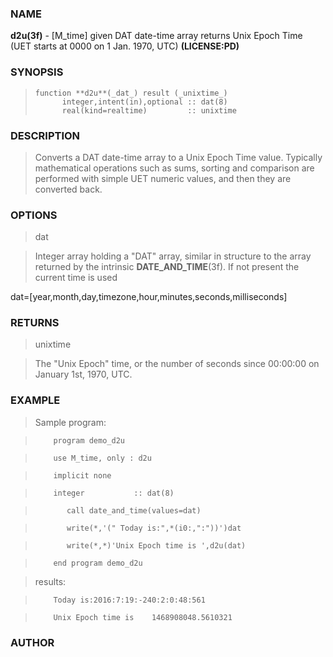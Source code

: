 ### NAME

**d2u(3f)** \- [M_time] given DAT date-time array returns Unix Epoch Time (UET starts at 0000 on 1 Jan. 1970, UTC) **(LICENSE:PD)**

### SYNOPSIS

>     function **d2u**(_dat_) result (_unixtime_)
>           integer,intent(in),optional :: dat(8)
>           real(kind=realtime)         :: unixtime

### DESCRIPTION

> Converts a DAT date-time array to a Unix Epoch Time value. Typically
mathematical operations such as sums, sorting and comparison are performed
with simple UET numeric values, and then they are converted back.

### OPTIONS

> dat

> Integer array holding a "DAT" array, similar in structure to the array
returned by the intrinsic **DATE_AND_TIME**(3f). If not present the current
time is used

>  
>  
>
dat=[year,month,day,timezone,hour,minutes,seconds,milliseconds]

>  
>  
>  

### RETURNS

> unixtime

>

> The "Unix Epoch" time, or the number of seconds since 00:00:00 on January
1st, 1970, UTC.

### EXAMPLE

> Sample program:

>  
>  
>         program demo_d2u

>         use M_time, only : d2u

>         implicit none

>         integer           :: dat(8)

>            call date_and_time(values=dat)

>            write(*,'(" Today is:",*(i0:,":"))')dat

>            write(*,*)'Unix Epoch time is ',d2u(dat)

>         end program demo_d2u

>  
>  
>  
>

> results:

>  
>  
>         Today is:2016:7:19:-240:2:0:48:561

>         Unix Epoch time is    1468908048.5610321

>  

### AUTHOR

